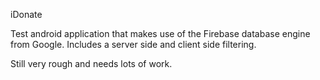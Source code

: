 iDonate

Test android application that makes use of the Firebase database
engine from Google. Includes a server side and client side filtering.

Still very rough and needs lots of work.

